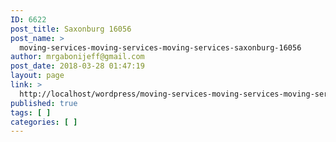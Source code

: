 ```yaml
---
ID: 6622
post_title: Saxonburg 16056
post_name: >
  moving-services-moving-services-moving-services-saxonburg-16056
author: mrgabonijeff@gmail.com
post_date: 2018-03-28 01:47:19
layout: page
link: >
  http://localhost/wordpress/moving-services-moving-services-moving-services-saxonburg-16056/
published: true
tags: [ ]
categories: [ ]
---
```

